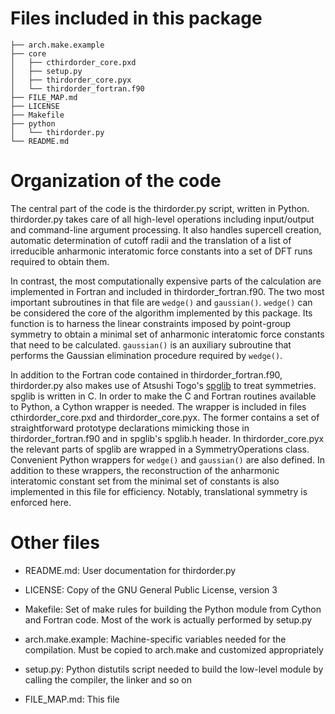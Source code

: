 # Files included in this package #

```
├── arch.make.example
├── core
│   ├── cthirdorder_core.pxd
│   ├── setup.py
│   ├── thirdorder_core.pyx
│   └── thirdorder_fortran.f90
├── FILE_MAP.md
├── LICENSE
├── Makefile
├── python
│   └── thirdorder.py
└── README.md
```

# Organization of the code #

The central part of the code is the thirdorder.py script, written in Python. thirdorder.py takes care of all high-level operations including input/output and command-line argument processing. It also handles supercell creation, automatic determination of cutoff radii and the translation of a list of irreducible anharmonic interatomic force constants into a set of DFT runs required to obtain them.

In contrast, the most computationally expensive parts of the calculation are implemented in Fortran and included in thirdorder\_fortran.f90. The two most important subroutines in that file are `wedge()` and `gaussian()`. `wedge()` can be considered the core of the algorithm implemented by this package. Its function is to harness the linear constraints imposed by point-group symmetry to obtain a minimal set of anharmonic interatomic force constants that need to be calculated. `gaussian()` is an auxiliary subroutine that performs the Gaussian elimination procedure required by `wedge()`.

In addition to the Fortran code contained in thirdorder\_fortran.f90, thirdorder.py also makes use of Atsushi Togo's [spglib](http://spglib.sourceforge.net/) to treat symmetries. spglib is written in C. In order to make the C and Fortran routines available to Python, a Cython wrapper is needed. The wrapper is included in files cthirdorder\_core.pxd and thirdorder\_core.pyx. The former contains a set of straightforward prototype declarations mimicking those in thirdorder\_fortran.f90 and in spglib's spglib.h header. In thirdorder\_core.pyx the relevant parts of spglib are wrapped in a SymmetryOperations class. Convenient Python wrappers for `wedge()` and `gaussian()` are also defined. In addition to these wrappers, the reconstruction of the anharmonic interatomic constant set from the minimal set of constants is also implemented in this file for efficiency. Notably, translational symmetry is enforced here.

# Other files #

* README.md: User documentation for thirdorder.py

* LICENSE: Copy of the GNU General Public License, version 3

* Makefile: Set of make rules for building the Python module from Cython and Fortran code. Most of the work is actually performed by setup.py

* arch.make.example: Machine-specific variables needed for the compilation. Must be copied to arch.make and customized appropriately

* setup.py: Python distutils script needed to build the low-level module by calling the compiler, the linker and so on

* FILE\_MAP.md: This file
